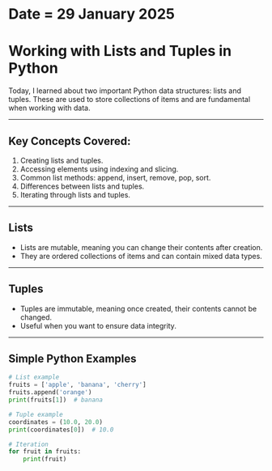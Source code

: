 # Date = 29 January 2025  
# Working with Lists and Tuples in Python  

Today, I learned about two important Python data structures: lists and tuples. These are used to store collections of items and are fundamental when working with data.

---

## Key Concepts Covered:
1. Creating lists and tuples.
2. Accessing elements using indexing and slicing.
3. Common list methods: append, insert, remove, pop, sort.
4. Differences between lists and tuples.
5. Iterating through lists and tuples.

---

## Lists  
- Lists are mutable, meaning you can change their contents after creation.
- They are ordered collections of items and can contain mixed data types.

---

## Tuples  
- Tuples are immutable, meaning once created, their contents cannot be changed.
- Useful when you want to ensure data integrity.

---

## Simple Python Examples  

```python
# List example
fruits = ['apple', 'banana', 'cherry']
fruits.append('orange')
print(fruits[1])  # banana

# Tuple example
coordinates = (10.0, 20.0)
print(coordinates[0])  # 10.0

# Iteration
for fruit in fruits:
    print(fruit)
